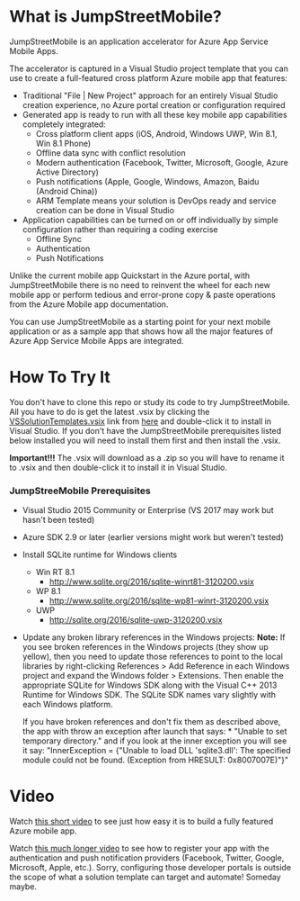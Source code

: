 # What is JumpStreetMobile?
JumpStreetMobile is an application accelerator for Azure App Service Mobile Apps.

The accelerator is captured in a Visual Studio project template that you can use to create a full-featured cross platform 
Azure mobile app that features:
* Traditional "File | New Project" approach for an entirely Visual Studio creation experience, no Azure portal creation or 
configuration required
* Generated app is ready to run with all these key mobile app capabilities completely integrated:
	* Cross platform client apps (iOS, Android, Windows UWP, Win 8.1, Win 8.1 Phone)
	* Offline data sync with conflict resolution
	* Modern authentication (Facebook, Twitter, Microsoft, Google, Azure Active Directory)
	* Push notifications (Apple, Google, Windows, Amazon, Baidu (Android China))
	* ARM Template means your solution is DevOps ready and service creation can be done in Visual Studio
* Application capabilities can be turned on or off individually by simple configuration rather than requiring a coding exercise
	* Offline Sync
	* Authentication
	* Push Notifications

Unlike the current mobile app Quickstart in the Azure portal, with JumpStreetMobile there is no need to reinvent the wheel 
for each new mobile app or perform tedious and error-prone copy & paste operations from the Azure Mobile app documentation.
 
You can use JumpStreetMobile as a starting point for your next mobile application or as a sample app that shows how all the 
major features of Azure App Service Mobile Apps are integrated.

# How To Try It
You don't have to clone this repo or study its code to try JumpStreetMobile. All you have to do is get the latest .vsix
by clicking the [VSSolutionTemplates.vsix](https://ci.appveyor.com/project/sayedihashimi/vssolutiontemplates/build/artifacts) link
from [here](https://ci.appveyor.com/project/sayedihashimi/vssolutiontemplates/build/artifacts) and double-click it to install
in Visual Studio.  If you don't have the JumpStreetMobile prerequisites listed below installed you will need to install them
first and then install the .vsix.<br/>

**Important!!!**  The .vsix will download as a .zip so you will have to rename it to .vsix and then double-click it to
install it in Visual Studio.

### JumpStreeMobile Prerequisites
* Visual Studio 2015 Community or Enterprise (VS 2017 may work but hasn't been tested)
* Azure SDK 2.9 or later (earlier versions might work but weren't tested)
* Install SQLite runtime for Windows clients
	* Win RT 8.1
		* http://www.sqlite.org/2016/sqlite-winrt81-3120200.vsix 
	* WP 8.1
		* http://www.sqlite.org/2016/sqlite-wp81-winrt-3120200.vsix
	* UWP
		* http://sqlite.org/2016/sqlite-uwp-3120200.vsix
* Update any broken library references in the Windows projects:
	**Note:** If you see broken references in the Windows projects (they show up yellow), then you need to update those
	references to point to the local libraries by right-clicking References > Add Reference in each Windows project and
	expand the Windows folder > Extensions. Then enable the appropriate SQLite for Windows SDK along with the Visual 
	C++ 2013 Runtime for Windows SDK. The SQLite SDK names vary slightly with each Windows platform.

	If you have broken references and don't fix them as described above, the app with throw an exception after launch 
	that says:
		* "Unable to set temporary directory." and if you look at the inner exception you will see it say: "InnerException
		 = {"Unable to load DLL 'sqlite3.dll': The specified module could not be found. (Exception from HRESULT: 0x8007007E)"}"


# Video
Watch [this short video](http://myshortvid) to see just how easy it is to build a fully featured Azure mobile app.

Watch [this much longer video](http://mylongervid) to see how to register your app with the authentication and push notification providers (Facebook,
Twitter, Google, Microsoft, Apple, etc.).  Sorry, configuring those developer portals is outside the scope of what a solution 
template can target and automate!  Someday maybe.
